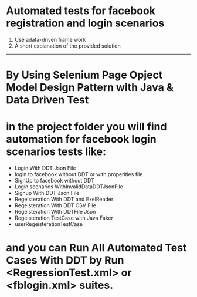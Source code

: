 # Automated tests for facebook registration and login scenarios
1. Use adata-driven frame work
2. A short explanation of the provided solution
------------------


# By Using Selenium Page Opject Model Design Pattern with Java & Data Driven Test

# in the project folder you will find automation for facebook login scenarios tests like:
- Login With DDT Json File
- login to facebook without DDT or with properities file
- SignUp to facebook without DDT
- Login scenarios WithInvalidDataDDTJsonFile
- Signup With DDT Json File
- Regeisteration With DDT and ExelReader
- Regeisteration With DDT CSV File
- Regeisteration With DDTFile Json
- Regeisteration TestCase with Java Faker
- userRegeisterationTestCase



# and you can Run All Automated Test Cases With DDT by Run <RegressionTest.xml> or <fblogin.xml> suites.

			

			